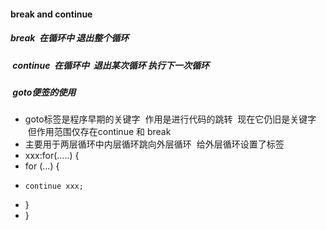 
####  break and continue

#####  break  在循环中 退出整个循环

#####  continue  在循环中  退出某次循环 执行下一次循环

#####  goto便签的使用

- goto标签是程序早期的关键字  作用是进行代码的跳转  现在它仍旧是关键字  但作用范围仅存在continue 和 break
- 主要用于两层循环中内层循环跳向外层循环  给外层循环设置了标签 
- xxx:for(.....) {
-   for (...) {
-     continue xxx;
-   }
- }

